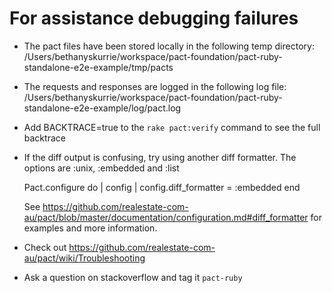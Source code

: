 # For assistance debugging failures

* The pact files have been stored locally in the following temp directory:
    /Users/bethanyskurrie/workspace/pact-foundation/pact-ruby-standalone-e2e-example/tmp/pacts

* The requests and responses are logged in the following log file:
    /Users/bethanyskurrie/workspace/pact-foundation/pact-ruby-standalone-e2e-example/log/pact.log

* Add BACKTRACE=true to the `rake pact:verify` command to see the full backtrace

* If the diff output is confusing, try using another diff formatter.
  The options are :unix, :embedded and :list

    Pact.configure do | config |
      config.diff_formatter = :embedded
    end

  See https://github.com/realestate-com-au/pact/blob/master/documentation/configuration.md#diff_formatter for examples and more information.

* Check out https://github.com/realestate-com-au/pact/wiki/Troubleshooting

* Ask a question on stackoverflow and tag it `pact-ruby`


